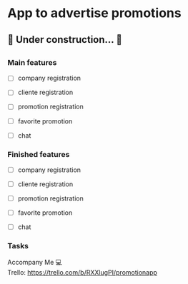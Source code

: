# App to advertise promotions

<h4 align="center"> 
	<h2>🚧  Under construction...  🚧<h2>
</h4>


### Main features
- [ ] company registration
- [ ] cliente registration
- [ ] promotion registration
- [ ] favorite promotion
- [ ] chat


### Finished features

- [ ] company registration
- [ ] cliente registration
- [ ] promotion registration
- [ ] favorite promotion
- [ ] chat


### Tasks
		
Accompany Me 💻</br>
Trello: https://trello.com/b/RXXlugPI/promotionapp
